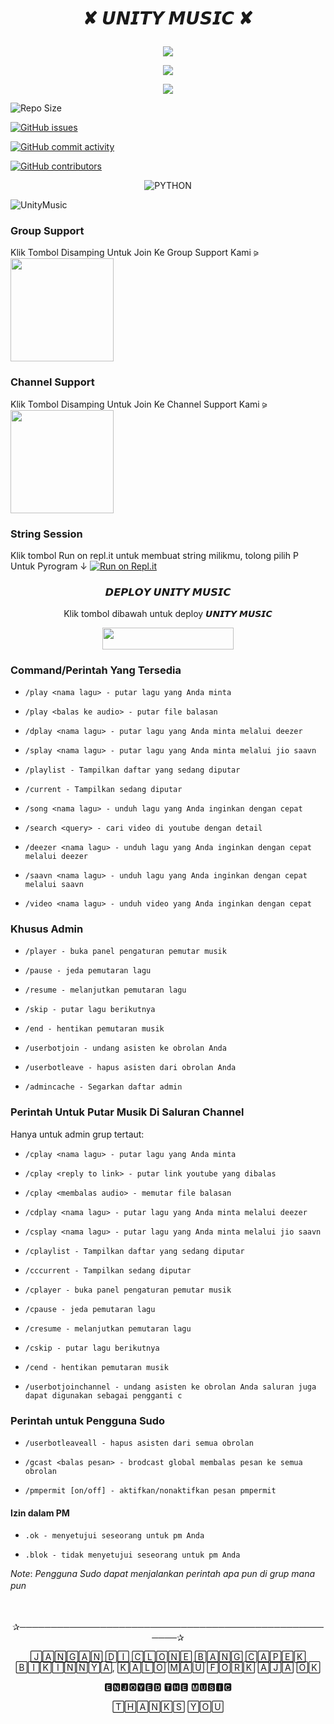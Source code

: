 # <p align="center">✘ 𝙐𝙉𝙄𝙏𝙔 𝙈𝙐𝙎𝙄𝘾 ✘



<p align="center">
   <a href="https://github.com/Rzky3016/UnityMusic/fork">
      <img src="https://img.shields.io/github/forks/Rzky3016/UnityMusic?label=Fork&style=social">
      
<p align="center">
   <a href="https://github.com/Rzky3016/UnityMusic">
      <img src="https://img.shields.io/github/stars/Rzky3016/UnityMusic?style=social">
      </a></p>
      
<p align="center">
   <a href="https://github.com/Rzky3016/Paradise-Userbot/blob/UnityMusic/LICENSE"><img src="https://img.shields.io/github/license/Rzky3016/UnityMusic?&style=social&logo=github">
      </a></p>
      
   ![Repo Size](https://img.shields.io/github/repo-size/Rzky3016/UnityMusic?&style=plastic&logo=github)
   

   [![GitHub issues](https://img.shields.io/github/issues/Rzky3016/UnityMusic?&style=plastic&logo=github)](https://github.com/Rzky3016/UnityMusic/issues)
   
   
   [![GitHub commit activity](https://img.shields.io/github/commit-activity/m/Rzky3016/UnityMusic?&style=plastic&logo=github)](https://github.com/Rzky3016/UnityMusic/graphs/commit-activity)
   

[![GitHub contributors](https://img.shields.io/github/contributors/Rzky3016/UnityMusic?&style=plastic&logo=github)](https://github.com/Rzky3016/UnityMusic/graphs/contributors/)
   </p>

<p align="center">
<img alt="PYTHON" src="https://img.shields.io/badge/PYTHON-New Version-yellow?style=for-the-badge&logo=appveyor"/>
</p>



![UnityMusic](https://telegra.ph/file/eed731e47ecf255db37b6.jpg)

### Group Support 

Klik Tombol Disamping Untuk Join Ke Group Support Kami ⪩
   <a href="https://t.me/paradiseuserbot"><img src="https://img.shields.io/badge/Grup%20Support%3F-Klik Disini-yellow?&style=flat-square?&logo=telegram" width=165px></a></p>
   
### Channel Support

Klik Tombol Disamping Untuk Join Ke Channel Support Kami ⪩
   <a href="https://t.me/paradisesupportch"><img src="https://img.shields.io/badge/Channel%20Support%3F-Klik Disini-yellow?&style=flat-square?&logo=telegram" width=165px></a></p>

### String Session 

Klik tombol Run on repl.it untuk membuat string milikmu, tolong pilih P Untuk Pyrogram ↓
   [![Run on Repl.it](https://repl.it/badge/github/STARKGANG/friday)](https://replit.com/@Rzky3016/String-Session-Paradise)

### <p align="center">𝘿𝙀𝙋𝙇𝙊𝙔 𝙐𝙉𝙄𝙏𝙔 𝙈𝙐𝙎𝙄𝘾 </p>

<p align="center">Klik tombol dibawah untuk deploy 𝙐𝙉𝙄𝙏𝙔 𝙈𝙐𝙎𝙄𝘾

<p align="center"><a href="https://heroku.com/deploy?template=https://github.com/Rzky3016/UnityMusic/tree/UnityMusic"> <img src="https://img.shields.io/badge/Deploy%20Ke%20Heroku-yellow?style=flat&logo=heroku" width="210" height="34.45" /></a></p>


### Command/Perintah Yang Tersedia

- `/play <nama lagu> - putar lagu yang Anda minta`

- `/play <balas ke audio> - putar file balasan`

- `/dplay <nama lagu> - putar lagu yang Anda minta melalui deezer`

- `/splay <nama lagu> - putar lagu yang Anda minta melalui jio saavn`

- `/playlist - Tampilkan daftar yang sedang diputar`

- `/current - Tampilkan sedang diputar`

- `/song <nama lagu> - unduh lagu yang Anda inginkan dengan cepat`

- `/search <query> - cari video di youtube dengan detail`

- `/deezer <nama lagu> - unduh lagu yang Anda inginkan dengan cepat melalui deezer`

- `/saavn <nama lagu> - unduh lagu yang Anda inginkan dengan cepat melalui saavn`

- `/video <nama lagu> - unduh video yang Anda inginkan dengan cepat`

### Khusus Admin

- `/player - buka panel pengaturan pemutar musik`

- `/pause - jeda pemutaran lagu`

- `/resume - melanjutkan pemutaran lagu`

- `/skip - putar lagu berikutnya`

- `/end - hentikan pemutaran musik`

- `/userbotjoin - undang asisten ke obrolan Anda`

- `/userbotleave - hapus asisten dari obrolan Anda`

- `/admincache - Segarkan daftar admin`

### Perintah Untuk Putar Musik Di Saluran Channel 
Hanya untuk admin grup tertaut:

- `/cplay <nama lagu> - putar lagu yang Anda minta`

- `/cplay <reply to link> - putar link youtube yang dibalas`

- `/cplay <membalas audio> - memutar file balasan`

- `/cdplay <nama lagu> - putar lagu yang Anda minta melalui deezer`

- `/csplay <nama lagu> - putar lagu yang Anda minta melalui jio saavn`

- `/cplaylist - Tampilkan daftar yang sedang diputar`

- `/cccurrent - Tampilkan sedang diputar`

- `/cplayer - buka panel pengaturan pemutar musik`

- `/cpause - jeda pemutaran lagu`

- `/cresume - melanjutkan pemutaran lagu`

- `/cskip - putar lagu berikutnya`

- `/cend - hentikan pemutaran musik`

- `/userbotjoinchannel - undang asisten ke obrolan Anda
saluran juga dapat digunakan sebagai pengganti c`

### Perintah untuk Pengguna Sudo 

- `/userbotleaveall - hapus asisten dari semua obrolan`

- `/gcast <balas pesan> - brodcast global membalas pesan ke semua obrolan`

- `/pmpermit [on/off] - aktifkan/nonaktifkan pesan pmpermit`

#### Izin dalam PM 

- `.ok - menyetujui seseorang untuk pm Anda`

- `.blok - tidak menyetujui seseorang untuk pm Anda`

*Note*: _Pengguna Sudo dapat menjalankan perintah apa pun di grup mana pun_
ㅤ
<p align="center"> ㅤㅤㅤ
ㅤ
<p align="center">✰─────────────────────────────────────────────────────✰

<p align="center"> 🄹🄰🄽🄶🄰🄽 🄳🄸 🄲🄻🄾🄽🄴 🄱🄰🄽🄶 🄲🄰🄿🄴🄺 🄱🄸🄺🄸🄽🄽🅈🄰, 🄺🄰🄻🄾 🄼🄰🅄 🄵🄾🅁🄺 🄰🄹🄰 🄾🄺

<p align="center"> 🅴🅽🅹🅾🆈🅴🅳 🆃🅷🅴 🅼🆄🆂🅸🅲

<p align="center"> 🅃🄷🄰🄽🄺🅂 🅈🄾🅄
